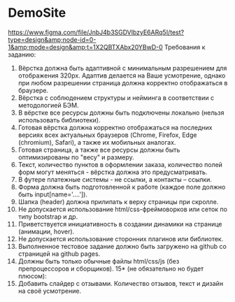 # DemoSite
https://www.figma.com/file/JnbJ4b3SGDVlbzyE6ARq5I/test?type=design&amp;node-id=0-1&amp;mode=design&amp;t=1X2QBTXAbx20YBwD-0
Требования к заданию:
1. Вёрстка должна быть адаптивной с минимальным разрешением для отображения 320px.
Адаптив делается на Ваше усмотрение, однако при любом разрешении страница должна корректно отображаться в браузере.
2. Вёрстка с соблюдением структуры и нейминга в соответствии с методологией БЭМ.
3. В вёрстке все ресурсы должны быть подключены локально (нельзя использовать библиотеки).
4. Готовая вёрстка должна корректно отображаться на последних версиях всех
актуальных браузеров (Chrome, Firefox, Edge (chromium), Safari), а также их
мобильных аналогах.
5. Готовая страница, а также все ресурсы должны быть оптимизированы по "весу" и
размеру.
6. Текст, количество пунктов в оформлении заказа, количество полей форм могут
меняться - вёрстка должна это предусматривать.
7. В футере платежные системы - не ссылки, а контакты – ссылки.
8. Форма должна быть подготовленной к работе (каждое поле должно быть
input[name='....']).
9. Шапка (header) должна прилипать к верху страницы при скролле.
10. Не допускается использование html/css-фреймоворков или сеток по типу bootstrap
и др.
11. Приветствуется инициативность в создании динамики на странице (анимации,
hover).
12. Не допускается использование сторонних плагинов или библиотек.
13. Выполненное тестовое задание должно быть загружено на github со страницей на
github pages.
14. Должны быть только обычные файлы html/css/js (без препроцессоров и сборщиков).
15* (не обязательно но будет плюсом):
16. Добавить слайдер с отзывами. Количество отзывов, текст и дизайн на своё усмотрение.
